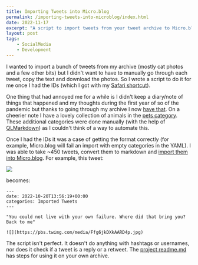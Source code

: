 ```yaml
---
title: Importing Tweets into Micro.blog
permalink: /importing-tweets-into-microblog/index.html
date: 2022-11-17
excerpt: "A script to import tweets from your tweet archive to Micro.blog"
layout: post
tags:
    - SocialMedia
    - Development
---
```


I wanted to import a bunch of tweets from my archive (mostly cat photos and a few other bits) but I didn't want to have to manually go through each tweet, copy the text and download the photos. So I wrote a script to do it for me once I had the IDs (which I got with my [Safari shortcut](https://rknight.me/get-safari-tabs-shortcut/)).

One thing that had annoyed me for a while is I didn't keep a diary/note of things that happened and my thoughts during the first year of so of the pandemic but thanks to going through my archive I now [have that](https://toot.rknight.me/categories/covid/). On a cheerier note I have a lovely collection of animals in the [pets category](https://toot.rknight.me/categories/pets/). These additional categories were done manually (with the help of [QLMarkdown](https://github.com/sbarex/QLMarkdown)) as I couldn't think of a way to automate this.

Once I had the IDs it was a case of getting the format correctly (for example, Micro.blog will fail an import with empty categories in the YAML). I was able to take ~450 tweets, convert them to markdown and [import them into Micro.blog](https://toot.rknight.me/categories/imported-tweets/). For example, this tweet:

![](https://rknightuk.s3.amazonaws.com/site/boristweet.png)

becomes:

```
---
date: 2022-10-20T13:56:19+00:00
categories: Imported Tweets
---

"You could not live with your own failure. Where did that bring you? Back to me"

![](https://pbs.twimg.com/media/Ffg6jkDXkAARD4p.jpg)
```

The script isn't perfect. It doesn't do anything with hashtags or usernames, nor does it check if a tweet is a reply or a retweet. The [project readme.md](https://github.com/rknightuk/twitter-to-micro-blog) has steps for using it on your own archive.
